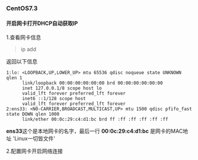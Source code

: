 ### CentOS7.3

#### 开启网卡打开DHCP自动获取IP

1.查看网卡信息
> ip add

返回以下信息

```$xslt
1:lo: <LOOPBACK,UP,LOWER_UP> mtu 65536 qdisc noqueue state UNKNOWN qlen 1
      link/loopback 00:00:00:00:00:00 brd 00:00:00:00:00:00
      inet 127.0.0.1/8 scope host lo
      valid_lft forever preferred_lft forever
      inet6 ::1/128 scope host
      valid_lft forever preferred_lft forever
2:ens33: <N0-CARRIER,BROADCAST,MULTICAST,UP> mtu 1500 qdisc pfifo_fast state DOWN qlen 1000
      link/ether 00:0c:29:c4:d1:bc brd ff :ff :ff :ff :ff :ff
```
**ens33**这个是本地网卡的名字，最后一行 **00:0c:29:c4:d1:bc** 是网卡的MAC地址 'Linux一切皆文件'

2.配置网卡开启网络连接

